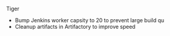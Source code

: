 


Tiger
- Bump Jenkins worker capsity to 20 to prevent large build qu
- Cleanup artifacts in Artifactory to improve speed
<!--stackedit_data:
eyJoaXN0b3J5IjpbLTU5NzM2MDY4NV19
-->